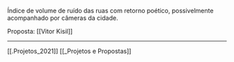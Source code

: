 Índice de volume de ruído das ruas com retorno poético, possivelmente acompanhado por câmeras da cidade.

Proposta: [[Vitor Kisil]]

_________
[[.Projetos_2021]] [[_Projetos e Propostas]]